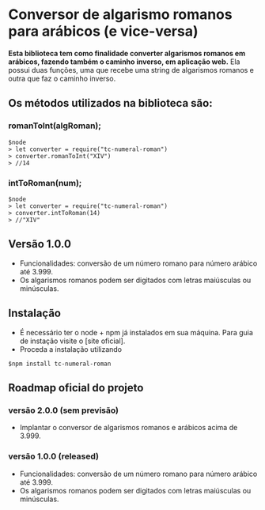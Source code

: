 # Conversor de algarismo romanos para arábicos (e vice-versa)

**Esta biblioteca tem como finalidade converter algarismos romanos em arábicos, fazendo também o caminho inverso, em aplicação web.** Ela possui duas funções, uma que recebe uma string de algarismos romanos e outra que faz o caminho inverso.

## Os métodos utilizados na biblioteca são:

### romanToInt(algRoman);

```
$node
> let converter = require("tc-numeral-roman")
> converter.romanToInt("XIV")
> //14
```

### intToRoman(num);

```
$node
> let converter = require("tc-numeral-roman")
> converter.intToRoman(14)
> //"XIV"
```

## Versão 1.0.0

* Funcionalidades: conversão de um número romano para número arábico até 3.999.
* Os algarismos romanos podem ser digitados com letras maiúsculas ou minúsculas.

## Instalação

* É necessário ter o node + npm já instalados em sua máquina. Para guia de instação visite o [site oficial].
* Proceda a instalação utilizando
```
$npm install tc-numeral-roman
```

## Roadmap oficial do projeto

### versão 2.0.0 (sem previsão)

* Implantar o conversor de algarismos romanos e arábicos acima de 3.999.

### versão 1.0.0 (released)

* Funcionalidades: conversão de um número romano para número arábico até 3.999.
* Os algarismos romanos podem ser digitados com letras maiúsculas ou minúsculas.
